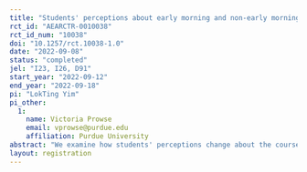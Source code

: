 ```yaml
---
title: "Students' perceptions about early morning and non-early morning classes"
rct_id: "AEARCTR-0010038"
rct_id_num: "10038"
doi: "10.1257/rct.10038-1.0"
date: "2022-09-08"
status: "completed"
jel: "I23, I26, D91"
start_year: "2022-09-12"
end_year: "2022-09-18"
pi: "LokTing Yim"
pi_other:
  1:
    name: Victoria Prowse
    email: vprowse@purdue.edu
    affiliation: Purdue University
abstract: "We examine how students' perceptions change about the course subject when students are randomly assigned to an early morning (7:30 AM) and a non-early morning classes in a public university in the U.S. Our hypothesis is that students may have a stronger negative feelings about the course material when they are assigned to an early morning class than those who are not because of attribution bias. "
layout: registration
---
```


